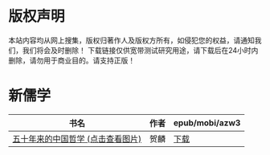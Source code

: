 # 版权声明

本站内容均从网上搜集，版权归著作人及版权方所有，如侵犯您的权益，请通知我们，我们将会及时删除！ 下载链接仅供宽带测试研究用途，请下载后在24小时内删除，请勿用于商业目的。请支持正版！

# 新儒学

| 书名 | 作者 | epub/mobi/azw3 |
| --- | --- | --- |
| [五十年来的中国哲学 (点击查看图片)](https://www.dushupai.com/attachment/2024/06/07/42ad46e9973d0cc0.jpg) | 贺麟 | [下载](https://url89.ctfile.com/f/31084289-1357044184-1eb4a5?p=8866) |
